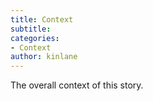```yaml
---
title: Context
subtitle: 
categories:
- Context
author: kinlane
---
```

The overall context of this story.